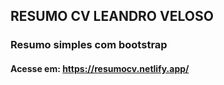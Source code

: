 ## RESUMO CV LEANDRO VELOSO

### Resumo simples com bootstrap

#### Acesse em: https://resumocv.netlify.app/